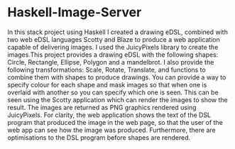 # Haskell-Image-Server

In this stack project using Haskell I created a drawing eDSL, combined with two web eDSL languages Scotty and Blaze to produce a web application capable of delivering images. I used the JuicyPixels library to create the images.This project provides a drawing eDSL with the following shapes: Circle, Rectangle, Ellipse, Polygon and a mandelbrot. I also provide the following transformations: Scale, Rotate, Translate, and functions to combine them with shapes to produce drawings. You can provide a way to specify colour for each shape and mask images so that when one is overlaid with another so you can specify which one is seen. This can be seen using the Scotty application which can render the images to show the result. The images are returned as PNG graphics rendered using JuicyPixels. For clarity, the web application shows the text of the DSL program that produced the image in the web page, so that the user of the web app can see how the image was produced. Furthermore, there are optimisations to the DSL program before shapes are rendered.
